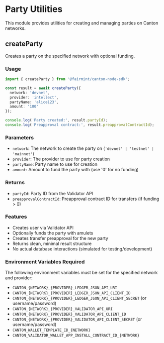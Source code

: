 # Party Utilities

This module provides utilities for creating and managing parties on Canton networks.

## createParty

Creates a party on the specified network with optional funding.

### Usage

```typescript
import { createParty } from '@fairmint/canton-node-sdk';

const result = await createParty({
  network: 'devnet',
  provider: 'intellect',
  partyName: 'alice123',
  amount: '100'
});

console.log('Party created:', result.partyId);
console.log('Preapproval contract:', result.preapprovalContractId);
```

### Parameters

- `network`: The network to create the party on (`'devnet' | 'testnet' | 'mainnet'`)
- `provider`: The provider to use for party creation
- `partyName`: Party name to use for creation
- `amount`: Amount to fund the party with (use '0' for no funding)

### Returns

- `partyId`: Party ID from the Validator API
- `preapprovalContractId`: Preapproval contract ID for transfers (if funding > 0)

### Features

- Creates user via Validator API
- Optionally funds the party with amulets
- Creates transfer preapproval for the new party
- Returns clean, minimal result structure
- No actual database interactions (simulated for testing/development)

### Environment Variables Required

The following environment variables must be set for the specified network and provider:

- `CANTON_{NETWORK}_{PROVIDER}_LEDGER_JSON_API_URI`
- `CANTON_{NETWORK}_{PROVIDER}_LEDGER_JSON_API_CLIENT_ID`
- `CANTON_{NETWORK}_{PROVIDER}_LEDGER_JSON_API_CLIENT_SECRET` (or username/password)
- `CANTON_{NETWORK}_{PROVIDER}_VALIDATOR_API_URI`
- `CANTON_{NETWORK}_{PROVIDER}_VALIDATOR_API_CLIENT_ID`
- `CANTON_{NETWORK}_{PROVIDER}_VALIDATOR_API_CLIENT_SECRET` (or username/password)
- `CANTON_WALLET_TEMPLATE_ID_{NETWORK}`
- `CANTON_VALIDATOR_WALLET_APP_INSTALL_CONTRACT_ID_{NETWORK}` 